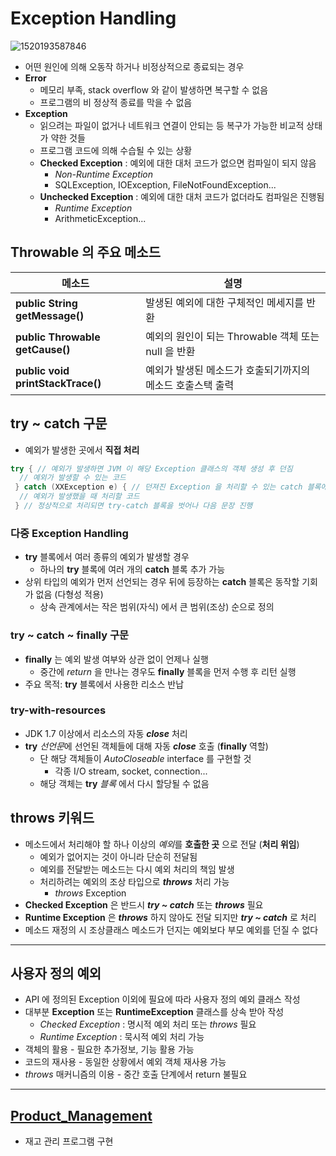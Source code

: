 # Exception Handling
![1520193587846](https://user-images.githubusercontent.com/54715744/127773464-7f5386c3-8676-4359-8f2d-89b134a70568.jpg)

* 어떤 원인에 의해 오동작 하거나 비정상적으로 종료되는 경우
* **Error**
  * 메모리 부족, stack overflow 와 같이 발생하면 복구할 수 없음
  * 프로그램의 비 정상적 종료를 막을 수 없음
* **Exception**
  * 읽으려는 파일이 없거나 네트워크 연결이 안되는 등 복구가 가능한 비교적 상태가 약한 것들
  * 프로그램 코드에 의해 수습될 수 있는 상황
  * **Checked Exception** : 예외에 대한 대처 코드가 없으면 컴파일이 되지 않음
    * *Non-Runtime Exception*
    * SQLException, IOException, FileNotFoundException...
  * **Unchecked Exception** : 예외에 대한 대처 코드가 없더라도 컴파일은 진행됨 
    * *Runtime Exception*
    * ArithmeticException...

## Throwable 의 주요 메소드
|메소드|설명|
|------|----|
|**public String getMessage()**|발생된 예외에 대한 구체적인 메세지를 반환|
|**public Throwable getCause()**|예외의 원인이 되는 Throwable 객체 또는 null 을 반환|
|**public void printStackTrace()**|예외가 발생된 메소드가 호출되기까지의 메소드 호출스택 출력|

## try ~ catch 구문
* 예외가 발생한 곳에서 **직접 처리**
```java
try { // 예외가 발생하면 JVM 이 해당 Exception 클래스의 객체 생성 후 던짐
  // 예외가 발생할 수 있는 코드
 } catch (XXException e) { // 던져진 Exception 을 처리할 수 있는 catch 블록에서 받은 후 처리
  // 예외가 발생했을 때 처리할 코드
 } // 정상적으로 처리되면 try-catch 블록을 벗어나 다음 문장 진행
```
### 다중 Exception Handling
* **try** 블록에서 여러 종류의 예외가 발생할 경우
  * 하나의 **try** 블록에 여러 개의 **catch** 블록 추가 가능
* 상위 타입의 예외가 먼저 선언되는 경우 뒤에 등장하는 **catch** 블록은 동작할 기회가 없음 (다형성 적용)
  * 상속 관계에서는 작은 범위(자식) 에서 큰 범위(조상) 순으로 정의

### try ~ catch ~ finally 구문
* **finally** 는 예외 발생 여부와 상관 없이 언제나 실행
  * 중간에 *return* 을 만나는 경우도 **finally** 블록을 먼저 수행 후 리턴 실행
* 주요 목적: **try** 블록에서 사용한 리소스 반납

### try-with-resources
* JDK 1.7 이상에서 리소스의 자동 ***close*** 처리
* **try** *선언문*에 선언된 객체들에 대해 자동 ***close*** 호출 (**finally** 역할)
  * 단 해당 객체들이 *AutoCloseable* interface 를 구현할 것
    * 각종 I/O stream, socket, connection...
  * 해당 객체는 **try** *블록* 에서 다시 할당될 수 없음

## throws 키워드
* 메소드에서 처리해야 할 하나 이상의 *예외*를 **호출한 곳** 으로 전달 (**처리 위임**)
  * 예외가 없어지는 것이 아니라 단순히 전달됨
  * 예외를 전달받는 메소드는 다시 예외 처리의 책임 발생
  * 처리하려는 예외의 조상 타입으로 ***throws*** 처리 가능
    * *throws* Exception
* **Checked Exception** 은 반드시 ***try ~ catch*** 또는 ***throws*** 필요
* **Runtime Exception** 은 ***throws*** 하지 않아도 전달 되지만 ***try ~ catch*** 로 처리
* 메소드 재정의 시 조상클래스 메소드가 던지는 예외보다 부모 예외를 던질 수 없다

---

## 사용자 정의 예외
* API 에 정의된 Exception 이외에 필요에 따라 사용자 정의 예외 클래스 작성
* 대부분 **Exception** 또는 **RuntimeException** 클래스를 상속 받아 작성
  * *Checked Exception* : 명시적 예외 처리 또는 *throws* 필요
  * *Runtime Exception* : 묵시적 예외 처리 가능
* 객체의 활용 - 필요한 추가정보, 기능 활용 가능
* 코드의 재사용 - 동일한 상황에서 예외 객체 재사용 가능
* *throws* 매커니즘의 이용 - 중간 호출 단계에서 return 불필요

---
## [Product_Management](https://github.com/ljiwoo59/Java_Study/tree/main/Java_OOP/ProductManage)
* 재고 관리 프로그램 구현


